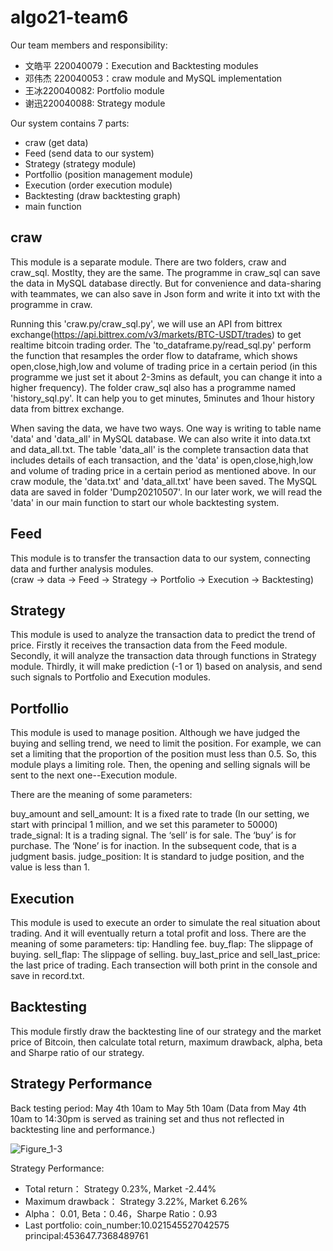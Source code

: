 # algo21-team6
Our team members and responsibility:  
  - 文皓平 220040079：Execution and Backtesting modules  
  - 邓伟杰 220040053：craw module and MySQL implementation  
  - 王冰220040082: Portfolio module  
  - 谢迅220040088: Strategy module  

Our system contains 7 parts:

  - craw (get data)
  - Feed (send data to our system)
  - Strategy (strategy module)
  - Portfollio (position management module)
  - Execution (order execution module)
  - Backtesting (draw backtesting graph)
  - main function
  
  ## craw
This module is a separate module. There are two folders, craw and craw_sql. Mostlty, they are the same. The programme in 
craw_sql can save the data in MySQL database directly. But for convenience and data-sharing with teammates, we can also save 
in Json form and write it into txt with the programme in craw.

Running this 'craw.py/craw_sql.py', we will use an API from bittrex exchange(https://api.bittrex.com/v3/markets/BTC-USDT/trades) 
to get realtime bitcoin trading order. The 'to_dataframe.py/read_sql.py' perform the function that resamples the order flow 
to dataframe, which shows open,close,high,low and volume of trading price in a certain period 
(in this programme we just set it about 2-3mins as default, you can change it into a higher frequency).
The folder craw_sql also has a programme named 'history_sql.py'. It can help you to get minutes, 5minutes and 1hour history data
from bittrex exchange.

When saving the data, we have two ways. One way is writing to table name 'data' and 'data_all' in MySQL database. We can 
also write it into data.txt and data_all.txt. The table 'data_all' is the complete transaction data that includes 
details of each transaction, and the 'data' is open,close,high,low and volume of trading price in a certain period as mentioned above. 
In our craw module, the 'data.txt' and 'data_all.txt' have been saved. The MySQL data are saved in folder 'Dump20210507'. 
In our later work, we will read the 'data' in our main function to start our whole backtesting system.

  ## Feed
This module is to transfer the transaction data to our system, connecting data and further analysis modules.  
(craw -> data -> Feed -> Strategy -> Portfolio -> Execution -> Backtesting)

  ## Strategy
This module is used to analyze the transaction data to predict the trend of price. Firstly it receives the transaction data from the Feed module. Secondly, it will analyze the transaction data through functions in Strategy module. Thirdly, it will make prediction (-1 or 1) based on analysis, and send such signals to Portfolio and Execution modules.

  ## Portfollio
This module is used to manage position. Although we have judged the buying and selling trend, we need to limit the position. For example, we can set a limiting that the proportion of the position must less than 0.5. So, this module plays a limiting role. Then, the opening and selling signals will be sent to the next one--Execution module.

There are the meaning of some parameters:

buy_amount and sell_amount: It is a fixed rate to trade (In our setting, we start with principal 1 million, and we set this parameter to 50000)
trade_signal: It is a trading signal. The ‘sell’ is for sale. The ‘buy’ is for purchase. The ‘None’ is for inaction. In the subsequent code, that is a judgment basis.
judge_position: It is standard to judge position, and the value is less than 1.

  ## Execution
This module is used to execute an order to simulate the real situation about trading. And it will eventually return a total profit and loss. There are the meaning of some parameters:
tip: Handling fee.
buy_flap: The slippage of buying.
sell_flap: The slippage of selling.
buy_last_price and sell_last_price: the last price of trading.
Each transection will both print in the console and save in record.txt. 

  ## Backtesting
This module firstly draw the backtesting line of our strategy and the market price of Bitcoin, then calculate total return, maximum drawback, alpha, beta and Sharpe ratio of our strategy.

  ## Strategy Performance
Back testing period: May 4th 10am to May 5th 10am
(Data from May 4th 10am to 14:30pm is served as training set and thus not reflected in backtesting line and performance.)

![Figure_1-3](https://user-images.githubusercontent.com/78809297/117442991-1776fc00-af6a-11eb-81e4-bb5e78821267.png)

Strategy Performance:
  - Total return：      Strategy 0.23%, Market -2.44%
  - Maximum drawback：  Strategy 3.22%, Market 6.26%
  - Alpha： 0.01, Beta：0.46，Sharpe Ratio：0.93
  - Last portfolio:
coin_number:10.021545527042575 principal:453647.7368489761


  



